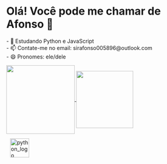 
<h1>Olá! Você pode me chamar de Afonso 👋</h1>

<p>
    - 🌱 Estudando Python e JavaScript <br>
    - 📫 Contate-me no email: sirafonso005896@outlook.com <br>
    - 😄 Pronomes: ele/dele
</p>

<div>

<a href="https://github.com/senhorafonso">
    <img align="center" height="180em" src="https://github-readme-stats.vercel.app/api?username=SenhorAfonso&show_icons=true&theme=radical">
</a>

<a href="https://github.com/senhorafonso">
    <img align="center" height="150em" src="https://github-readme-stats.vercel.app/api/top-langs/?username=SenhorAfonso&size_weight=0.5&count_weight=0.5&layout=compact&theme=radical">
</a>

</div>

<div style="margin-top: 12px; margin-left: 10px;">

<img src="python-logo.png" alt="python_logo" height="50px">
    
</div>
